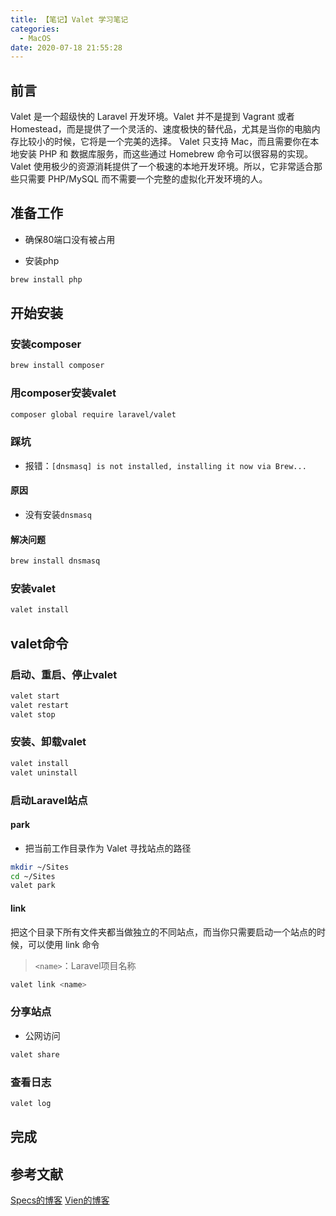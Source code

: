 ```yaml
---
title: 【笔记】Valet 学习笔记
categories:
  - MacOS
date: 2020-07-18 21:55:28
---
```


## 前言

Valet 是一个超级快的 Laravel 开发环境。Valet 并不是提到 Vagrant 或者 Homestead，而是提供了一个灵活的、速度极快的替代品，尤其是当你的电脑内存比较小的时候，它将是一个完美的选择。
Valet 只支持 Mac，而且需要你在本地安装 PHP 和 数据库服务，而这些通过 Homebrew 命令可以很容易的实现。Valet 使用极少的资源消耗提供了一个极速的本地开发环境。所以，它非常适合那些只需要 PHP/MySQL 而不需要一个完整的虚拟化开发环境的人。

<!-- more -->

## 准备工作

- 确保80端口没有被占用

- 安装php

``` sh
brew install php
```

## 开始安装

### 安装composer

``` sh
brew install composer
```

### 用composer安装valet

``` sh
composer global require laravel/valet
```

### 踩坑

- 报错：`[dnsmasq] is not installed, installing it now via Brew... `

#### 原因

- 没有安装`dnsmasq`

#### 解决问题

``` sh
brew install dnsmasq
```

### 安装valet

``` sh
valet install
```

## valet命令

### 启动、重启、停止valet

``` sh
valet start
valet restart
valet stop
```

### 安装、卸载valet

``` sh
valet install
valet uninstall
```

### 启动Laravel站点

#### park

- 把当前工作目录作为 Valet 寻找站点的路径

``` sh
mkdir ~/Sites
cd ~/Sites
valet park
```

#### link

把这个目录下所有文件夹都当做独立的不同站点，而当你只需要启动一个站点的时候，可以使用 link 命令

> `<name>`：Laravel项目名称

``` sh
valet link <name>
```

### 分享站点

- 公网访问

``` sh
valet share
```

### 查看日志

``` sh
valet log
```

## 完成

## 参考文献

[Specs的博客](https://9iphp.com/web/laravel/laravel-valet-local-dev-environment.html)
[Vien的博客](https://viencoding.com/article/55)

